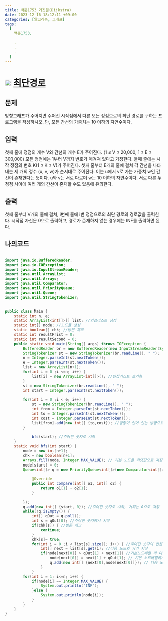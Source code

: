 ```yaml
---
title: 백준1753_거짓말(Dijkstra)
date: 2023-12-16 18:12:11 +09:00
categories: [알고리즘, 그래프]
tags:
  [
    백준1753,
    
    .
    .
    .
  ]
---
```

# <img width="20px"  src="https://d2gd6pc034wcta.cloudfront.net/tier/12.svg" class="solvedac-tier"> [최단경로](https://www.acmicpc.net/problem/1753) 



## 문제
<p>방향그래프가 주어지면 주어진 시작점에서 다른 모든 정점으로의 최단 경로를 구하는 프로그램을 작성하시오. 단, 모든 간선의 가중치는 10 이하의 자연수이다.</p>

## 입력
<p>첫째 줄에 정점의 개수 V와 간선의 개수 E가 주어진다. (1 ≤ V ≤ 20,000, 1 ≤ E ≤ 300,000) 모든 정점에는 1부터 V까지 번호가 매겨져 있다고 가정한다. 둘째 줄에는 시작 정점의 번호 K(1 ≤ K ≤ V)가 주어진다. 셋째 줄부터 E개의 줄에 걸쳐 각 간선을 나타내는 세 개의 정수 (u, v, w)가 순서대로 주어진다. 이는 u에서 v로 가는 가중치 w인 간선이 존재한다는 뜻이다. u와 v는 서로 다르며 w는 10 이하의 자연수이다. 서로 다른 두 정점 사이에 여러 개의 간선이 존재할 수도 있음에 유의한다.</p>

## 출력
<p>첫째 줄부터 V개의 줄에 걸쳐, i번째 줄에 i번 정점으로의 최단 경로의 경로값을 출력한다. 시작점 자신은 0으로 출력하고, 경로가 존재하지 않는 경우에는 INF를 출력하면 된다.</p>

## 나의코드
```java

import java.io.BufferedReader;
import java.io.IOException;
import java.io.InputStreamReader;
import java.util.ArrayList;
import java.util.Arrays;
import java.util.Comparator;
import java.util.PriorityQueue;
import java.util.Queue;
import java.util.StringTokenizer;


public class Main {
	static int n, e;
	static ArrayList<int[]>[] list; //인접리스트 생성
	static int[] node; //노드들 생성
	static boolean[] chk; //방문 체크
	static int resultFrist = 0;
	static int resultSecond = 0;
	public static void main(String[] args) throws IOException {
		BufferedReader br = new BufferedReader(new InputStreamReader(System.in));
		StringTokenizer st = new StringTokenizer(br.readLine(), " ");
		n = Integer.parseInt(st.nextToken());
		e = Integer.parseInt(st.nextToken());
		list = new ArrayList[n+1];
		for(int i = 0 ;i <=n; i++) {
			list[i] = new ArrayList<int[]>(); //인접리스트 초기화
		}
		st = new StringTokenizer(br.readLine(), " ");
		int start = Integer.parseInt(st.nextToken());
		
		for(int i = 0 ;i < e; i++) {
			st = new StringTokenizer(br.readLine(), " ");
			int from = Integer.parseInt(st.nextToken());
			int to = Integer.parseInt(st.nextToken());
			int cost = Integer.parseInt(st.nextToken());
			list[from].add(new int[] {to,cost}); //방향이 있어 있는 방향으로 저장
		}
		
			bfs(start); //주어진 숫자로 시작
	}
	static void bfs(int start) {
		node = new int[n+1]; 
		chk = new boolean[n+1];
		Arrays.fill(node, Integer.MAX_VALUE); // 기본 노드들 최댓값으로 저장
		node[start] = 0;
		Queue<int[]> q = new PriorityQueue<int[]>(new Comparator<int[]>() { //거리가 짧은것부터 우선순위

			@Override
			public int compare(int[] o1, int[] o2) {
				return o1[1] - o2[1];
			}
			
		});
		q.add(new int[] {start, 0}); //주어진 숫자로 시작, 거리는 0으로 저장
		while(!q.isEmpty()) {
			int[] qOut = q.poll();
			int s = qOut[0]; //주어진 숫자에서 시작
			if(chk[s]) { //방문 체크
				continue;
			}
			chk[s]= true;
			for(int i = 0 ;i < list[s].size(); i++) { //주어진 숫자의 인접리스트들 for문
				int[] next = list[s].get(i); //다음 노드와 거리 저장
				if(node[next[0]] > qOut[1] + next[1]) //기본노드배열 의 다음 노드를 넣은 값을  현재 노드 거리 값 + 다음 노드의 값 비교
					node[next[0]] = next[1] + qOut[1]; // 기본 노드배열에서 다음 노드의 값을 현재노드거리 값 + 다음 노드값을 저장-> 최솟값
					q.add(new int[] {next[0],node[next[0]]}); // 다음 노드와 거리를 q에 저장
				}
			}
		for(int i = 1; i<=n; i++) {
			if(node[i] == Integer.MAX_VALUE) {
				System.out.println("INF");
			}else {
				System.out.println(node[i]);
			}
		}
	}
}
```

